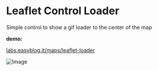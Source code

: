 Leaflet Control Loader
==============

Simple control to show a gif loader to the center of the map

**demo:**

[labs.easyblog.it/maps/leaflet-loader](http://labs.easyblog.it/maps/leaflet-loader/)


![Image](https://raw.githubusercontent.com/stefanocudini/leaflet-loader/master/images/leaflet-loader-demo.jpg)
